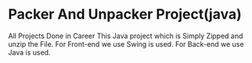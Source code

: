 # Packer And Unpacker Project(java)
All Projects Done in Career
This Java project which is Simply Zipped and unzip the File.
For Front-end we use Swing is used.
For Back-end we use Java is used.
